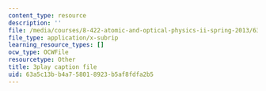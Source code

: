 ```yaml
---
content_type: resource
description: ''
file: /media/courses/8-422-atomic-and-optical-physics-ii-spring-2013/63a5c13bb4a758018923b5af8fdfa2b5_QE-9hHvOles.vtt
file_type: application/x-subrip
learning_resource_types: []
ocw_type: OCWFile
resourcetype: Other
title: 3play caption file
uid: 63a5c13b-b4a7-5801-8923-b5af8fdfa2b5
---
```


